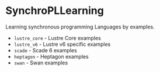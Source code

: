 # SynchroPLLearning

Learning synchronous programming Languages by examples.

* `lustre_core` - Lustre Core examples 
* `lustre_v6` - Lustre v6 specific examples 
* `scade` - Scade 6 examples
* `heptagon` - Heptagon examples
* `swan` - Swan examples 
